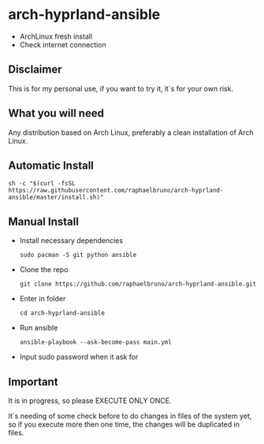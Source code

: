 # arch-hyprland-ansible

- ArchLinux fresh install
- Check internet connection

## Disclaimer

This is for my personal use, if you want to try it, it`s for your own risk.

## What you will need

Any distribution based on Arch Linux, preferably a clean installation of Arch Linux.

## Automatic Install

```
sh -c "$(curl -fsSL https://raw.githubusercontent.com/raphaelbruno/arch-hyprland-ansible/master/install.sh)"
```

## Manual Install

- Install necessary dependencies

  ```
  sudo pacman -S git python ansible
  ```

- Clone the repo

  ```
  git clone https://github.com/raphaelbruno/arch-hyprland-ansible.git
  ```

- Enter in folder

  ```
  cd arch-hyprland-ansible
  ```

- Run ansible
  ```
  ansible-playbook --ask-become-pass main.yml
  ```
- Input sudo password when it ask for

## Important

It is in progress, so please EXECUTE ONLY ONCE.

It`s needing of some check before to do changes in files of the system yet, so if you execute more then one time, the changes will be duplicated in files.
